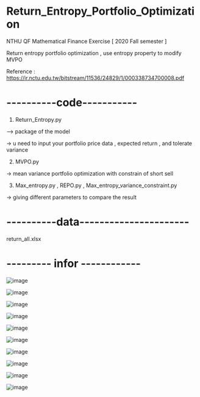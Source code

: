 # Return_Entropy_Portfolio_Optimization

NTHU QF Mathematical Finance Exercise  [ 2020 Fall semester ] 

Return entropy portfolio optimization , use entropy property to modify MVPO 

Reference : https://ir.nctu.edu.tw/bitstream/11536/24829/1/000338734700008.pdf


# ----------code-----------
1. Return_Entropy.py  

  –> package of the model 

  -> u need to input your portfolio price data , expected return , and tolerate variance

2. MVPO.py

  -> mean variance portfolio optimization with constrain of short sell 

3. Max_entropy.py , REPO.py , Max_entropy_variance_constraint.py

  -> giving different parameters to compare the result 

# ----------data----------------------

return_all.xlsx

# --------- infor ------------

![image](https://user-images.githubusercontent.com/80143995/111861006-f6d8ef80-8985-11eb-8862-263850d3accb.png)

![image](https://user-images.githubusercontent.com/80143995/111861008-f93b4980-8985-11eb-8099-1fe716059b3f.png)

![image](https://user-images.githubusercontent.com/80143995/111861011-fb050d00-8985-11eb-9621-d1ec64d301cb.png)

![image](https://user-images.githubusercontent.com/80143995/111861012-fd676700-8985-11eb-86b5-64b91bcf1468.png)

![image](https://user-images.githubusercontent.com/80143995/111861014-ffc9c100-8985-11eb-8ff2-1413f2f53377.png)

![image](https://user-images.githubusercontent.com/80143995/111861015-022c1b00-8986-11eb-9c09-0b1a7863cc6f.png)

![image](https://user-images.githubusercontent.com/80143995/111861018-048e7500-8986-11eb-9b1e-8267a8178f00.png)

![image](https://user-images.githubusercontent.com/80143995/111861020-06583880-8986-11eb-89dc-bfe6f0506b07.png)

![image](https://user-images.githubusercontent.com/80143995/111861023-08ba9280-8986-11eb-8e92-06c853b22931.png)

![image](https://user-images.githubusercontent.com/80143995/111861025-0a845600-8986-11eb-9112-46fdb35cfffd.png)



